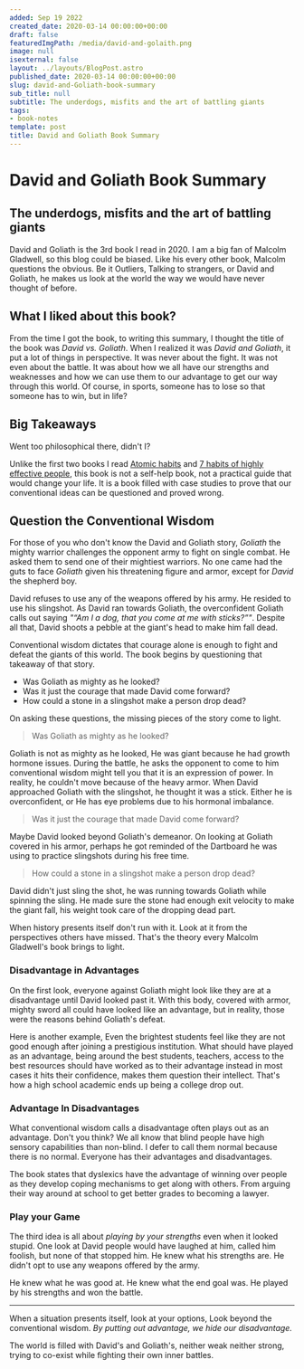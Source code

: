 ```yaml
---
added: Sep 19 2022
created_date: 2020-03-14 00:00:00+00:00
draft: false
featuredImgPath: /media/david-and-golaith.png
image: null
isexternal: false
layout: ../layouts/BlogPost.astro
published_date: 2020-03-14 00:00:00+00:00
slug: david-and-Goliath-book-summary
sub_title: null
subtitle: The underdogs, misfits and the art of battling giants
tags:
- book-notes
template: post
title: David and Goliath Book Summary
---
```


# David and Goliath Book Summary

## The underdogs, misfits and the art of battling giants

David and Goliath is the 3rd book I read in 2020. I am a big fan of Malcolm Gladwell, so this blog could be biased. Like his every other book, Malcolm questions the obvious. Be it Outliers, Talking to strangers, or David and Goliath, he makes us look at the world the way we would have never thought of before.

## What I liked about this book?

From the time I got the book, to writing this summary, I thought the title of the book was _David vs. Goliath_. When I realized it was _David and Goliath_, it put a lot of things in perspective. It was never about the fight. It was not even about the battle. It was about how we all have our strengths and weaknesses and how we can use them to our advantage to get our way through this world. Of course, in sports, someone has to lose so that someone has to win, but in life?

## Big Takeaways

Went too philosophical there, didn't I?

Unlike the first two books I read [Atomic habits](../blog/seven-habits-book-summary/) and [7 habits of highly effective people](../blog/atomic-habits-book-summary/), this book is not a self-help book, not a practical guide that would change your life. It is a book filled with case studies to prove that our conventional ideas can be questioned and proved wrong.

## Question the Conventional Wisdom

For those of you who don't know the David and Goliath story, _Goliath_ the mighty warrior challenges the opponent army to fight on single combat. He asked them to send one of their mightiest warriors. No one came had the guts to face _Goliath_ given his threatening figure and armor, except for _David_ the shepherd boy.

David refuses to use any of the weapons offered by his army. He resided to use his slingshot. As David ran towards Goliath, the overconfident Goliath calls out saying _"“Am I a dog, that you come at me with sticks?”"_. Despite all that, David shoots a pebble at the giant's head to make him fall dead.

Conventional wisdom dictates that courage alone is enough to fight and defeat the giants of this world. The book begins by questioning that takeaway of that story.

- Was Goliath as mighty as he looked?
- Was it just the courage that made David come forward?
- How could a stone in a slingshot make a person drop dead?

On asking these questions, the missing pieces of the story come to light.

> Was Goliath as mighty as he looked?

Goliath is not as mighty as he looked, He was giant because he had growth hormone issues. During the battle, he asks the opponent to come to him conventional wisdom might tell you that it is an expression of power. In reality, he couldn't move because of the heavy armor. When David approached Goliath with the slingshot, he thought it was a stick. Either he is overconfident, or He has eye problems due to his hormonal imbalance.

> Was it just the courage that made David come forward?

Maybe David looked beyond Goliath's demeanor. On looking at Goliath covered in his armor, perhaps he got reminded of the Dartboard he was using to practice slingshots during his free time.

> How could a stone in a slingshot make a person drop dead?

David didn't just sling the shot, he was running towards Goliath while spinning the sling. He made sure the stone had enough exit velocity to make the giant fall, his weight took care of the dropping dead part.

When history presents itself don't run with it. Look at it from the perspectives others have missed. That's the theory every Malcolm Gladwell's book brings to light.

### Disadvantage in Advantages

On the first look, everyone against Goliath might look like they are at a disadvantage until David looked past it. With this body, covered with armor, mighty sword all could have looked like an advantage, but in reality, those were the reasons behind Goliath's defeat.

Here is another example, Even the brightest students feel like they are not good enough after joining a prestigious institution. What should have played as an advantage, being around the best students, teachers, access to the best resources should have worked as to their advantage instead in most cases it hits their confidence, makes them question their intellect. That's how a high school academic ends up being a college drop out.

### Advantage In Disadvantages

What conventional wisdom calls a disadvantage often plays out as an advantage. Don't you think? We all know that blind people have high sensory capabilities than non-blind. I defer to call them normal because there is no normal. Everyone has their advantages and disadvantages.

The book states that dyslexics have the advantage of winning over people as they develop coping mechanisms to get along with others. From arguing their way around at school to get better grades to becoming a lawyer.

### Play your Game

The third idea is all about _playing by your strengths_ even when it looked stupid. One look at David people would have laughed at him, called him foolish, but none of that stopped him. He knew what his strengths are. He didn't opt to use any weapons offered by the army.

He knew what he was good at. He knew what the end goal was. He played by his strengths and won the battle.

---

When a situation presents itself, look at your options, Look beyond the conventional wisdom. _By putting out advantage, we hide our disadvantage._

The world is filled with David's and Goliath's, neither weak neither strong, trying to co-exist while fighting their own inner battles.
